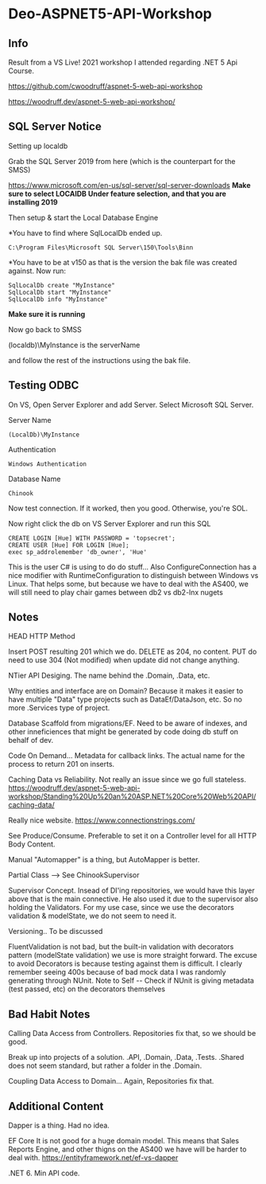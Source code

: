 # Deo-ASPNET5-API-Workshop

## Info
Result from a VS Live! 2021 workshop I attended regarding .NET 5 Api Course.

https://github.com/cwoodruff/aspnet-5-web-api-workshop

https://woodruff.dev/aspnet-5-web-api-workshop/

## SQL Server Notice

Setting up localdb

Grab the SQL Server 2019 from here (which is the counterpart for the SMSS)

https://www.microsoft.com/en-us/sql-server/sql-server-downloads
**Make sure to select LOCAlDB Under feature selection, and that you are installing 2019**

Then setup & start the Local Database Engine

*You have to find where SqlLocalDb ended up.

    C:\Program Files\Microsoft SQL Server\150\Tools\Binn

*You have to be at v150 as that is the version the bak file was created against. Now run:

    SqlLocalDb create "MyInstance"
    SqlLocalDb start "MyInstance"
    SqlLocalDb info "MyInstance"

**Make sure it is running**

Now go back to SMSS

(localdb)\MyInstance is the serverName

and follow the rest of the instructions using the bak file.

## Testing ODBC
On VS, Open Server Explorer and add Server. Select Microsoft SQL Server.

Server Name

    (LocalDb)\MyInstance

    
Authentication

    Windows Authentication

Database Name

    Chinook

Now test connection. If it worked, then you good. Otherwise, you're SOL.

Now right click the db on VS Server Explorer and run this SQL

    CREATE LOGIN [Hue] WITH PASSWORD = 'topsecret';
    CREATE USER [Hue] FOR LOGIN [Hue];
    exec sp_addrolemember 'db_owner', 'Hue'


This is the user C# is using to do do stuff... Also ConfigureConnection has a nice modifier with RuntimeConfiguration to distinguish between Windows vs Linux. That helps some, but because we have to deal with the AS400, we will still need to play chair games between db2 vs db2-lnx nugets

## Notes

HEAD HTTP Method

Insert POST resulting 201 which we do.
DELETE as 204, no content.
PUT do need to use 304 (Not modified) when update did not change anything.

NTier API Desiging. The name behind the .Domain, .Data, etc.

Why entities and interface are on Domain? Because it makes it easier to have multiple "Data" type projects such as DataEf/DataJson, etc. So no more .Services type of project.

Database Scaffold from migrations/EF. Need to be aware of indexes, and other inneficiences that might be generated by code doing db stuff on behalf of dev.

Code On Demand... Metadata for callback links. The actual name for the process to return 201 on inserts.

Caching Data vs Reliability. Not really an issue since we go full stateless.
https://woodruff.dev/aspnet-5-web-api-workshop/Standing%20Up%20an%20ASP.NET%20Core%20Web%20API/caching-data/




Really nice website.
https://www.connectionstrings.com/

See Produce/Consume. Preferable to set it on a Controller level for all HTTP Body Content.

Manual "Automapper" is a thing, but AutoMapper is better.

Partial Class --> See ChinookSupervisor

Supervisor Concept. Insead of DI'ing repositories, we would have this layer above that is the main connective. He also used it due to the supervisor also holding the Validators. For my use case, since we use the decorators validation & modelState, we do not seem to need it.

Versioning.. To be discussed

FluentValidation is not bad, but the built-in validation with decorators pattern (modelState validation) we use is more straight forward. The excuse to avoid Decorators is because testing against them is difficult. I clearly remember seeing 400s because of bad mock data I was randomly generating through NUnit.
 Note to Self -- Check if NUnit is giving metadata (test passed, etc) on the decorators themselves

## Bad Habit Notes

Calling Data Access from Controllers. Repositories fix that, so we should be good.

Break up into projects of a solution. .API, .Domain, .Data, .Tests. .Shared does not seem standard, but rather a folder in the .Domain.

Coupling Data Access to Domain... Again, Repositories fix that.


## Additional Content

Dapper is a thing. Had no idea.

EF Core It is not good for a huge domain model. This means that Sales Reports Engine, and other thigns on the AS400 we have will be harder to deal with.
https://entityframework.net/ef-vs-dapper


.NET 6. Min API code.